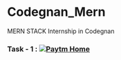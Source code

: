 # Codegnan_Mern
MERN STACK Internship in Codegnan

### Task - 1  :  [![Paytm Home](https://img.shields.io/badge/-Paytm%20Home%20Page-blueviolet)](https://renuka283.github.io/Codegnan_Mern/Paytm/index.html)
